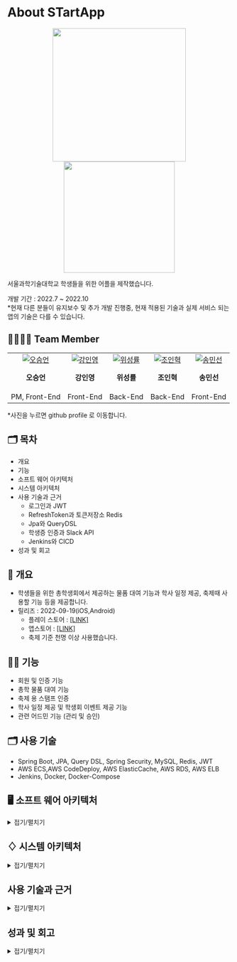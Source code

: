 # About STartApp

<div align="center">
 <img src="https://user-images.githubusercontent.com/28949213/230562039-63df4031-a054-434e-b86b-aab3c757c1d9.png" width="300px"/>
  <img src="https://user-images.githubusercontent.com/28949213/230562402-f4c22d45-7dec-4e9e-8131-6244394ce8fe.jpeg" width="250px"/>
</div>


서울과학기술대학교 학생들을 위한 어플을 제작했습니다.

개발 기간 : 2022.7 ~ 2022.10   
*현재 다른 분들이 유지보수 및 추가 개발 진행중, 현재 적용된 기술과 실제 서비스 되는 앱의 기술은 다를 수 있습니다.

## 👨‍👩‍👧‍👦 Team Member

<table align="center">
  <tr>
    <td align="center">
       <a href="https://github.com/suee97">
        <img src="https://github.com/suee97.png" alt="오승언" />
      </a>
      <p><strong>오승언</strong></p>
    </td>
    <td align="center">
       <a href="https://github.com/KangInyeong">
        <img src="https://github.com/KangInyeong.png" alt="강인영" />
      </a>
      <p><strong>강인영</strong></p>
    </td>
    <td align="center">
       <a href="https://github.com/s-ryuri">
        <img src="https://github.com/s-ryuri.png" alt="위성률" />
      </a>
      <p><strong>위성률</strong></p>
    </td>
    <td align="center">
       <a href="https://github.com/InHyeok-J">
        <img src="https://github.com/InHyeok-J.png" alt="조인혁" />
      </a>
      <p><strong>조인혁</strong></p>
    </td>
    <td align="center">
       <a href="https://github.com/Songminseon">
        <img src="https://github.com/Songminseon.png" alt="송민선" />
      </a>
      <p><strong>송민선</strong></p>
    </td>
  </tr>
  <tr>
    <td align="center">PM, Front-End</td>
    <td align="center">Front-End</td>
    <td align="center">Back-End</td>
    <td align="center">Back-End</td>
    <td align="center">Front-End</td>
  </tr>
</table>
*사진을 누르면 github profile 로 이동합니다.   

## 🗂 목차

- 개요
- 기능
- 소프트 웨어 아키텍처
- 시스템 아키텍처
- 사용 기술과 근거
  - 로그인과 JWT
  - RefreshToken과 토큰저장소 Redis
  - Jpa와 QueryDSL
  - 학생증 인증과 Slack API
  - Jenkins와 CICD
- 성과 및 회고

## 🌟 개요

- 학생들을 위한 총학생회에서 제공하는 물품 대여 기능과 학사 일정 제공, 축제때 사용할 기능 등을 제공합니다.
- 릴리즈 : 2022-09-19(iOS,Android)
    - 플레이 스토어 : [[LINK]](https://play.google.com/store/apps/details?id=com.start.STart)
    - 앱스토어 : [[LINK]](https://apps.apple.com/kr/app/%EC%84%9C%EC%9A%B8%EA%B3%BC%ED%95%99%EA%B8%B0%EC%88%A0%EB%8C%80%ED%95%99%EA%B5%90-%EC%B4%9D%ED%95%99%EC%83%9D%ED%9A%8C/id1641852619)
    - 축제 기준 천명 이상 사용했습니다.

## 🏋️‍♀️ 기능

- 회원 및 인증 기능
- 총학 물품 대여 기능
- 축제 용 스탬프 인증
- 학사 일정 제공 및 학생회 이벤트 제공 기능
- 관련 어드민 기능 (관리 및 승인)


## 🗂 사용 기술
- Spring Boot, JPA, Query DSL, Spring Security, MySQL, Redis, JWT
- AWS ECS,AWS CodeDeploy, AWS ElasticCache, AWS RDS, AWS ELB
- Jenkins, Docker, Docker-Compose 

## 🖥 소프트 웨어 아키텍처

<details>
<summary>접기/펼치기</summary>

<!-- summary 아래 한칸 공백 두어야함 -->

## 헥사고날 아키텍처

```text
main/app
  |-banner
    |-adapter
      |-in
        |-BannerAdminController
        |-BannerController
	      |-dto
      |-out
        |-BannerPersistenceAdapter
        |-JpaBanner
        |-JpaBannerRepository
    |-application
        |-port
          |-in
            |-command
              |-BannerGetUseCase
              |-DeleteBannerUseCase
              |-RegisterBannerUseCase
                |-...
          |-out
            |-LoadBaneerPort
            |-SaveBannerPort
            |-BannerGetService
            |-DeleteBannserService
            |-RegisterBannerService.
  |-domain
    |-Banner
  |-event
  |-festival
  |-global
  |-member
  |-plan
  |-rent
  |-suggestion
-Application.java
```

- 같이 백엔드 개발을 하는 팀원과 도메인 단위로 효율적인 개발을 진행하기 위해 함께 헥사고날 아키텍처 스터디를 진행 후 적용했습니다.
  <a href="https://github.com/DevelopersPath/Make-Clean-Architecture">스터디 REPO 링크</a>
- 포트 앤 어댑터 패턴이라고 불리는 헥사고날 아키텍처는 도메인 영역과 외부 인프라 영역을 분리시키며, 도메인 영역에 port가 있고
  해당 포트의 구현체인 out 어댑터, 도메인 영역을 사용하는 in Adapter로 도메인과 외부 영역의 의존을 최소화 시킬 수 있습니다.

**추가적으로 적용한 규칙**

- UseCase 나타내기. -> 하나의 서비스에 여러 public interface가 있는 것이 아닌, 로직을 담당하는 유스케이스는 하나의 클래스만 처리하게 함.
  (Application)
- 도메인 객체와 JPAEntity 의 연관성 끊기.
- Controller도 Admin과 Client의 컨트롤러 분리하기.
- 각 레이어마다 사용하는 DTO(or Entity) 분리.

**헥사고날 아키텍처를 적용한 이유**

- 가장 큰 이유는 유지보수 였습니다. 총학 애플리케이션의 수명이 1년(총학생회 변경)이 될 수 있고, 그 이후로 연장될 수 있지만
  만약 연장된다면 비대한 서비스 혹은, 아키텍처의 근거가 없는 혹은 지름길을 선택한 레이어드 아키텍처는 문제가 유지보수 측면에서
  문제가 생길 수 있다고 생각했습니다.

**적용 후 회고**

- 아키텍처를 적용하면서 얻었던 이점은 아키텍처 기반의 구조를 지키다 보면 책임 분리와 의존성에 관해서 변경에 (특히 외부적인) 영향이 덜 오게 됐습니다.
- 실제 예시로 회원가입시 SMS인증을 사용하는데 문자 메시지 전송에서 카카오톡 알림톡 전송 기능으로 바꿔도 비지니스 로직의 코드는 건들지 않고 구현체의 교체만으로
  쉽게 처리할 수 있었습니다.


- 하지만 단점도 많았던 아키텍처였습니다.
- 소규모 프로젝트에는 도입하는것에 좋은 것인가? 에 대한 의문이 있었고, 아직 기획상 복잡하지 않은 도메인 로직에 비해
  과한 아키텍처 구조였던것 같습니다.
- 한가지 아쉬운 점은 복잡한 비지니스 로직이 없어서 도메인 객체에 로직을 활용한, 각 객체들 간의 협력으로 로직을 구현할 부분이 없었던 점과 당시에는
  이런 부분에(객체지향)에 대해 모르고, 아키텍처적인 관점만 고려했었던것도 아쉬웠습니다.

</details>

## ♢ 시스템 아키텍처

<details>
<summary>접기/펼치기</summary>

## 시스템 아키텍처

<img src="https://user-images.githubusercontent.com/28949213/230575995-56753946-1620-4920-9a24-cb2d82025414.png" >

- VPC내 Public Subnet 2개와 과 Private Subnet 2개 존재.
- 각 서브넷은 다른 가용영역에 위치.
- Private Subnet은 로드밸런서와 Bastion 서버를 통해서 접근 가능.
- 2개의 서버(상시 유지)로 부하 분산.
- Private Subnet 에서 외부와의 통신은 Nat Gateway를 통한 통신.
- AWS ECS + Docker를 활용한 배포 관리.
- 데이터베이스는 다른 독립된 Private 서브넷에서만 존재, VPC 내부에서만 통신 가능.
- 개발용 서버는 Jenkins와 함께 cicd로 빠른 개발 및 테스팅을 적용시켰습니다.

**설계 근거**

- 시스템 아키텍처를 구축하면서 고민했던 점은 보안입니다.
- 학생 수준의 제가 직접 아키텍처를 구축하면서 보안까지 신경쓰기엔 힘들다고 판단, 가장 손쉬운 방법이 VPC 내부에서 Public 과 Private 서브넷으로 격리 분산 시켜서
  Private 서브넷으로의 통신을 VPC 내부에서만 제한하도록 하는 것이라고 생각했습니다.
  Private Subnet에 서버와 데이터베이스를 위치시켜놓고, 로드밸런서(정상적인 접근) 혹은 개발자가 컨트롤하기 위한 Bastion 서버를 통해서만 네트워크 접근이
  가능하도록 설계했습니다.

</details>


## 사용 기술과 근거
<details>
<summary>접기/펼치기</summary>

## 로그인 JWT
세션이 아닌 JWT를 사용한 이유는 2가지가 있습니다.

1. 서버에서 세션 정보를 유지해야 한다는 것에 대한 고민입니다. 초기 기획상, 사용자 수가 얼마나 될지 모르기 때문에 서버의 자원을 최대한 아낄 수 있는 JWT를 고려했습니다.
2. 두번째는 확장성입니다. 추 후 서버를 확장하게 된다면 토큰이 유효한지 확인을 하는 과정과 Session에 접근해 직접 확인하는 방식 중 후자가 확장성을 고려했을때 단점이 있을것이라고 생각했습니다.

보안적으로는 Session이 좋다고 생각했지만, 서버 리소스 환경과 모바일 이라는 특성상 보안 이슈가 적다고 판단해서 결론적으로 JWT를 활용한 인증 방식을 사용했습니다.

## RefreshToken과 토큰저장소 Redis
Token은 자체적으로 정보를 가지고 있기 때문에 보안을 위해 만료기간을 짧게 설정해야 하고, 유저 경험을 위해 로그인 정보를 오래 유지하고 싶었습니다.   
그래서 Access Token과 Refresh Token을 사용했으며, 해당 유저의 로그인 상태를 계속 유지할 수 있도록 관리했습니다.   

토큰 저장소를 MySQL이 아닌 Redis를 사용한 이유는 2가지 입니다.

- 적절한 유효기간이 지나면 자동으로 만료되게 하기 위해 MySQL을 업데이트하는것 보다, Redis의 Expired를 활용하는 것이 적절하다고 판단했습니다.
- 보안을 위해 Access Token의 만료기간을 매우 짧게 설정했습니다. 만료가 되면 해당 토큰으로 Refresh를 해야 하는데 잦은 IO는 RDB 보다 메모리 스토리지인 Redis에 두어 DB서버의 부하를 분산시키려고 했습니다.

## Jpa와 QueryDSL
주로 Spring Data JPA에서 제공해주는 기본적인 CRUD 메소드로 대부분의 기능을 구현할 수 있었고, 필요한 경우 JPQL을 추가해서 직접 쿼리를 추가할 수 있었습니다.

문제는 물품 대여 로직과 관련해서 복잡한 쿼리가 필요했습니다.

복잡한 쿼리를 작성할 경우 Data JPA가 제공해주는 메소드로는 한계가 있었고 직접 쿼리를 작성하게 된다면 더욱 복잡성이 올라갔기에 컴파일 단계에서 문법 오류를 체크해주며, 동적 쿼리를 쉽게 작성할 수 있는 Query DSL을 활용하게 됐습니다.

## 학생증 인증과 Slack API

앱의 특성상 학생인지를 확인해야 했고, 초기 기획상 학교 전산원에서 API를 제공해주기로 했습니다.

하지만 전산원측에서 제공해주는 기능이 API 가 아닌 사이트 기반 인증이었고, 특정 환경에서 문제가 발생해, 학생증 인증으로 수동 처리해야 했습니다.

문제는 어드민 페이지에서 수동으로 처리하게 된다면, 축제에 갑자기 회원가입이 몰릴 시 사이트 기반으로 인증 확인을 쉽고 빠르게 할 수 없다고 판단해서, 관리자를 위한 Slack API를 도입해, 회원 가입 시 Slack의 버튼 기반으로 쉽게 처리할 수 있도록 변경했습니다.

## Jenkins와 CICD

CICD 를 위해 어떤 툴을 사용해야 하는가? 에 대한 고민으로 github actions와 Jenkins 2가지 선택지가 있었습니다.   
github을 사용하고, 규모가 크지 않은 프로젝트라 github actions이 맞는 선택지인것 같았으나 결론적으로 Jenkins을 선택했습니다.   
그 이유는 다음과 같습니다.   
- private Repository 기준으로 github actions은 특정 리소스 사용 이후 유료입니다. 저희의 빌드 및 테스팅 환경에서 어느정도의 리소스를 사용할지 예상이 안됐고,
젠킨스는 서버를 유지하는 비용만 사용한다면 무료로 사용할 수 있었습니다.
- 다양한 플러그인과 문서화가 잘되어있습니다. 서버 초기 구축 시간을 제외하고 특정 기능을 추가할때 플러그인만 추가해서 사용하는데 편리함을 느꼈습니다.
- 배치 프로세싱 적용 계획. 시간 및 기획 이슈로 처리하지 못했지만, 학생의 학적 상태를 지속적으로 업데이트를 진행해서 처리해야 하는 상황에 주로 배치 프로세스를 사용한다고 알게 돼서 선택하게 됐습니다.


</details>

## 성과 및 회고
<details>
<summary>접기/펼치기</summary>

백엔드 개발자 조인혁이 적은 회고입니다.    

개발 및 기술적 회고와, 비 개발 기술적 회고로 나뉩니다.
프로젝트 전체적으로 성장은 할 수 있었지만, 실패했던 프로젝트였습니다.

### 개발 및 기술적 회고

Nodejs로 백엔드 개발을 시작한지 약 1년뒤, 스프링 부트로 진행한 두 번째 프로젝트였습니다. 프로젝트 시작 전 스프링 관련 기술을 좀 더 익히자 라는 생각으로 진행했습니다.    

결론적으로 말하자면 기술적으로 성장 할 수 있었지만, Spring이 아닌 데브옵스 적으로 많은 인사이트를 얻게 됐습니다.    

실제 앱을 배포하면서 앱을 배포하고 운영할때 기술 운용이 아닌 운영하기 위한 시스템 아키텍처는 어떻게 구축해야 하고, 어떤 기술들이 추가적으로 필요한지 배우고 적용할 수 있었습니다.

실제로 적용하고 해본 것.
- AWS 아키텍처 구축 및 적용.
- CICD를 적용하고, 무중단 배포 구축
- Jmeter를 활용한 성능 테스트 및 적용. 로드밸런서 적용.
- Cloud watch를 활용한 로그 

하지만 기술적, 시간적 이슈로 인해 못한 부분도 많다고 생각합니다.
- 배포 환경에서의 cicd(AWS의 cicd가 버튼 한번으로 적용돼서 그 당시에는 구축할 필요성을 못느꼈습니다..)
- 보안적으로 여러 테스팅 진행(DDOS, 스크립트 공격)
- ELK같은 로깅 시스템 구축(cloud watch 로만 적용)
- 근거 있는 아키텍처 구축

기획을 포함한 약 3개월의 개발 및 운영 기간 동안 실제 테스팅을 적용하는것은 배포 전 2주정도밖에 진행하지 못했고 이는 부족한 설계를 비판할 수 있는 근거를 만들지 못했습니다.
이렇게 생각하는 이유는 다음과 같습니다.

- 축제 기간을 위해 TPS를 올리려고 했는데, 어느정도가 적절한 TPS인가?
- 실제 병목 현상이 발생하는 부분을 제대로 확인하지 못했습니다. 현재는 로드 밸런싱을 통해 TPS를 증가시켰는데, TPS가 낮은 이유가 DB인지, WAS인지, WAS라면 스프링의 스레드풀을 최적화를 시켜봤는지? DB라면 적절한 쿼리가 나갔는지? (실행 계획 확인 등) 이를 통해 최적화를 시켰을 수 있는가?, EC2 스펙에 맞는 적절한 성능은 어떻게 낼 수 있는지 ?
- 위 처럼 많은 부분에 의문이 생긴 채 그저 서버 갯수로(돈으로) TPS를 증가시켰고, 근거가 없으니 불안한 채 축제 기간을 보냈습니다.

데브옵스 외적인 부분에 대해서는 다음과 같습니다.   
실제로 적용하고 해본 것.
- 헥사고날 아키텍처 적용.
- QueryDSL 등의 기술 사용
- Refresh Token 전략 적용.

아쉬운 부분.
- 아키텍처 적용이 끝이 아니다.   
무분별한 서비스 코드를 막고자 소프트웨어의 설계를 위해 아키텍처를 공부하고 적용했습니다. 하지만 중요한 도메인 영역에서의 부족함이 느껴졌습니다.   
당시에는 잘 몰랐지만, 객체지향 공부를 하면서, 과연 도메인의 Entity가 적절한 객체인가? 각 객체간의 협력을 통해 구축했는가?    
단순 아키텍처 공부는 응집성 및 결합도 측면에서 어느정도의 이점을 얻을 수 있으나, 프로젝트의 적용된 객체들은 데이터 중심적인 설계로 탄생했다고 생각이듭니다.   
이는 프로젝트에 적용된 JPAEntity 와 도메인 Entity의 분리의 이점을 활용할 수가 없는 헛수고였다고 생각이 들며 아쉬운 부분입니다.


- 어떻게 테스트를 적용해야 하는가?    
프로젝트에 적용된 테스트는 도메인 useCase 단위의 테스트와 직접 작성한 도메인 input DTO 객체들입니다. 하지만 그외적의 DB 테스트 같은 것은 시간적인 이슈로 하지 못했는데
해당 부분의 테스트를 적용하지 못한것, 통합 테스트의 부재가 아쉬움이 남습니다.



### 비 기술적 회고

비 기술적으로도 많은 생각이 드는 프로젝트였습니다.    
처음으로 개발자가 기획하는 것이 아닌, 기획자와 개발자가 분리된 프로젝트였습니다.   이는 개발자와 기획자간의 완벽한 소통이 아니면 프로젝트 개발에 큰 차질이 생긴다는것을 느꼈습니다.

- 변하는 요구사항, 늦는 기획   
6월부터 시작한 기획은 8월 중순에 마무리됐습니다. 개발은 7월부터 시작했지만, 중간에 변하는 요구사항과 늦게 마무리되는 기획은 개발자 입장에서 당황스러움을 많이 느꼇습니다.
- 소통의 부재    
SMS 인증을 처리하는데 기술적인 어려움은 없었으나 개인 번호가 아닌 public 휴대폰 번호를 사용해야 했습니다.(사업자 등록 번호)  당시 기획팀에게 해당 부분이 가능한지 정확하게 전달하지 못했고 딜레이 되다가 결국 문자 인증은
철회하려고했습니다.      
그래서 해당 인증을 OAuth로 변경하려고 했고 실제 개발을 진행하다가 사업자 등록이 이미 돼있다라는 답을 받았을 때 당황스러웠던 경험이 있습니다.    
하지만 이것도 늦게 처리가 돼어 결국 실제 배포 후 이틀동안은 PM의 번호로 처리하다가 이후 백엔드에서 카카오톡 번호 인증으로 변경했었습니다.   

위와 같은 경험은 단순 개발 외적으로 많은 부분을 놓치고 있었구나 라는 생각이 들게됐던 프로젝트였습니다.



</details>